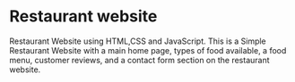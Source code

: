 # Restaurant website
 Restaurant Website using HTML,CSS and JavaScript. This is a Simple Restaurant Website with a main home page, types of food available, a food menu, customer reviews, and a contact form section on the restaurant website.

